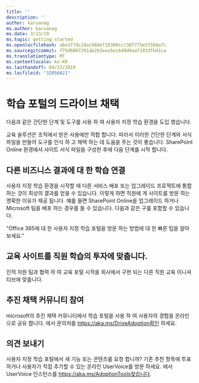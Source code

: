```yaml
---
title: ''
description: ''
author: karuanag
ms.author: karuanag
ms.date: 3/13/19
ms.topic: getting-started
ms.openlocfilehash: a6e1f7dc24ac98def19300ccc38f775e5750da7c
ms.sourcegitcommit: 775d6807291ab263eea5ec649d9aaf1933fb41ca
ms.translationtype: MT
ms.contentlocale: ko-KR
ms.lasthandoff: 04/23/2019
ms.locfileid: "32056021"
---
```

# <a name="drive-adoption-of-your-learning-portal"></a>학습 포털의 드라이브 채택

다음과 같은 간단한 단계 및 도구를 사용 하 여 사용자 지정 학습 환경을 도입 했습니다. 

교육 솔루션은 조직에서 받은 사용에만 적합 합니다. 따라서 이러한 간단한 단계와 서식 파일을 만들어 도구를 인식 하 고 채택 하는 데 도움을 주는 것이 좋습니다. SharePoint Online 환경에서 사이트 서식 파일을 구성한 후에 다음 단계를 시작 합니다.

## <a name="connect-learning-to-other-business-outcomes"></a>다른 비즈니스 결과에 대 한 학습 연결
사용자 지정 학습 환경을 시작할 때 다른 서비스 배포 또는 업그레이드 프로젝트에 통합 하는 것이 최상의 결과를 얻을 수 있습니다.  이렇게 하면 직원에 게 사이트를 방문 하는 명확한 이유가 제공 됩니다.  예를 들면 SharePoint Online을 업그레이드 하거나 Microsoft 팀을 배포 하는 경우를 들 수 있습니다.  다음과 같은 구를 포함할 수 있습니다.

"Office 365에 대 한 사용자 <Insert service name here> 지정 학습 포털을 방문 하는 방법에 대 한 빠른 팁을 알아보세요." 

## <a name="align-the-training-site-to-investments-in-your-employee-learning"></a>교육 사이트를 직원 학습의 투자에 맞춥니다. 

인적 자원 팀과 협력 하 여 교육 포털 시작을 회사에서 구현 되는 다른 직원 교육 이니셔티브에 맞춥니다. 

## <a name="join-the-driving-adoption-community"></a>추진 채택 커뮤니티 참여

microsoft의 추진 채택 커뮤니티에서 학습 포털을 사용 하 여 사용자의 경험을 온라인으로 공유 합니다.  에서 문의처를 https://aka.ms/DriveAdoption확인 하세요.

## <a name="give-us-feedback"></a>의견 보내기

사용자 지정 학습 포털에서 새 기능 또는 콘텐츠를 요청 합니까?  기존 추천 항목에 투표 하거나 사용자가 직접 추가할 수 있는 온라인 UserVoice를 방문 하세요.  에서 UserVoice 인스턴스를 https://aka.ms/AdoptionTools찾습니다.
